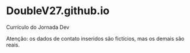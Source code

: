 # DoubleV27.github.io
Currículo do Jornada Dev

Atenção: os dados de contato inseridos são fictícios, mas os demais são reais.

